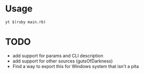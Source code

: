 # Usage

`yt $(ruby main.rb)`


# TODO

 - add support for params and CLI description
 - add support for other sources (gutsOfDarkness)
 - Find a way to export this for Windows system that isn't a pita
